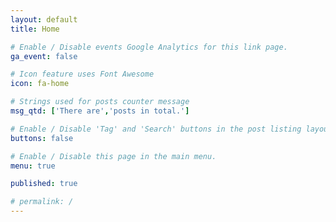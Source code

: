 ```yaml
---
layout: default
title: Home

# Enable / Disable events Google Analytics for this link page.
ga_event: false

# Icon feature uses Font Awesome
icon: fa-home

# Strings used for posts counter message
msg_qtd: ['There are','posts in total.']

# Enable / Disable 'Tag' and 'Search' buttons in the post listing layout.
buttons: false

# Enable / Disable this page in the main menu.
menu: true

published: true

# permalink: /
---
```



